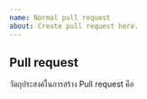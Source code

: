 ```yaml
---
name: Normal pull request
about: Create pull request here.
---
```


## Pull request
วัตถุประสงค์ในการสร้าง Pull request คือ
